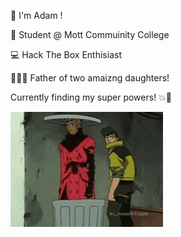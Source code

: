
:wave: I'm Adam !

:school: Student @ Mott Commuinity College

:computer: Hack The Box Enthisiast 

:family_man_girl_girl: Father of two amaizng daughters! 

Currently finding my super powers! :collision::dizzy:

![](https://github.com/AdamHale88/AdamHale88/blob/main/anime-vash.gif)


